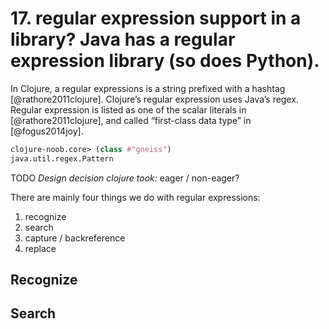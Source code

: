 # 17. regular expression support in a library? Java has a regular expression library (so does Python).

In Clojure, a regular expressions is a string prefixed with a hashtag [@rathore2011clojure]. Clojure’s regular
expression uses Java’s regex. Regular expression is listed as one of the scalar literals in [@rathore2011clojure], and called “first-class data type” in [@fogus2014joy].


```clojure
clojure-noob.core> (class #"gneiss")
java.util.regex.Pattern
```

TODO
_Design decision clojure took:_  eager / non-eager?


There are mainly four things we do with regular expressions:

1. recognize
2. search
3. capture / backreference
4. replace

## Recognize


## Search


